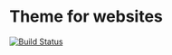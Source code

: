Theme for websites
======================

[![Build Status](https://travis-ci.org/mosbth/theme.svg?branch=master)](https://travis-ci.org/mosbth/theme)
